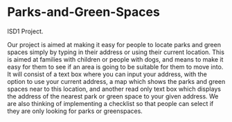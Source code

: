 # Parks-and-Green-Spaces
ISD1 Project.

Our project is aimed at making it easy for people to locate parks and green spaces simply by typing in their address or using their current location. 
This is aimed at families with children or people with dogs, and means to make it easy for them to see if an area is going to be suitable for them to move into. 
It will consist of a text box where you can input your address, with the option to use your current address, a map which shows the parks and green spaces near to this location,
and another read only text box which displays the address of the nearest park or green space to your given address.
We are also thinking of implementing a checklist so that people can select if they are only looking for parks or greenspaces. 
